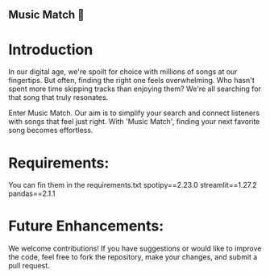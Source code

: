 ## Music Match 🎵

# Introduction

In our digital age, we're spoilt for choice with millions of songs at our fingertips. But often, finding the right one feels overwhelming. Who hasn't spent more time skipping tracks than enjoying them? We're all searching for that song that truly resonates.

Enter Music Match. Our aim is to simplify your search and connect listeners with songs that feel just right. With 'Music Match', finding your next favorite song becomes effortless.


# Requirements:
You can fin them in the requirements.txt
spotipy==2.23.0
streamlit==1.27.2
pandas==2.1.1


# Future Enhancements:


We welcome contributions! If you have suggestions or would like to improve the code,
feel free to fork the repository, make your changes, and submit a pull request.

